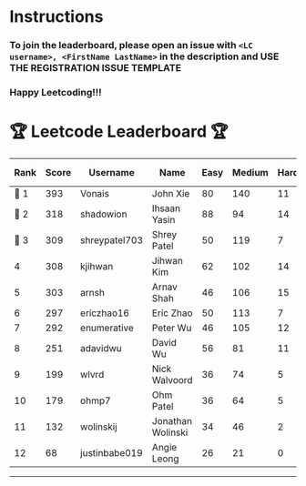 # Instructions
### To join the leaderboard, please open an issue with `<LC username>, <FirstName LastName>` in the description and USE THE REGISTRATION ISSUE TEMPLATE
### Happy Leetcoding!!!


# 🏆 Leetcode Leaderboard 🏆

| Rank | Score | Username       | Name | Easy | Medium | Hard | Problems Solved |
|------|----------------|-----------------|-------------------|--------------|--------------|--------------|--------------|
| 🥇 1 | 393 | Vonais | John Xie | 80 | 140 | 11 | 231 |
| 🥈 2 | 318 | shadowion | Ihsaan Yasin | 88 | 94 | 14 | 196 |
| 🥉 3 | 309 | shreypatel703 | Shrey Patel | 50 | 119 | 7 | 176 |
| 4 | 308 | kjihwan | Jihwan Kim | 62 | 102 | 14 | 178 |
| 5 | 303 | arnsh | Arnav Shah | 46 | 106 | 15 | 167 |
| 6 | 297 | ericzhao16 | Eric Zhao | 50 | 113 | 7 | 170 |
| 7 | 292 | enumerative | Peter Wu | 46 | 105 | 12 | 163 |
| 8 | 251 | adavidwu | David Wu | 56 | 81 | 11 | 148 |
| 9 | 199 | wlvrd | Nick Walvoord | 36 | 74 | 5 | 115 |
| 10 | 179 | ohmp7 | Ohm Patel | 36 | 64 | 5 | 105 |
| 11 | 132 | wolinskij | Jonathan Wolinski | 34 | 46 | 2 | 82 |
| 12 | 68 | justinbabe019 | Angie Leong | 26 | 21 | 0 | 47 |
---